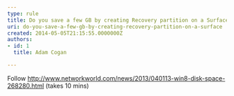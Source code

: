 ```yaml
---
type: rule
title: Do you save a few GB by creating Recovery partition on a Surface?
uri: do-you-save-a-few-gb-by-creating-recovery-partition-on-a-surface
created: 2014-05-05T21:15:55.0000000Z
authors:
- id: 1
  title: Adam Cogan

---
```




<span class='intro'> <p><span class="s1">Follow <a href="http&#58;//www.networkworld.com/news/2013/040113-win8-disk-space-268280.html"><span class="s2">http&#58;//www.networkworld.com/news/2013/040113-win8-disk-space-268280.html</span></a> (takes 10 mins)</span>​</p> </span>




